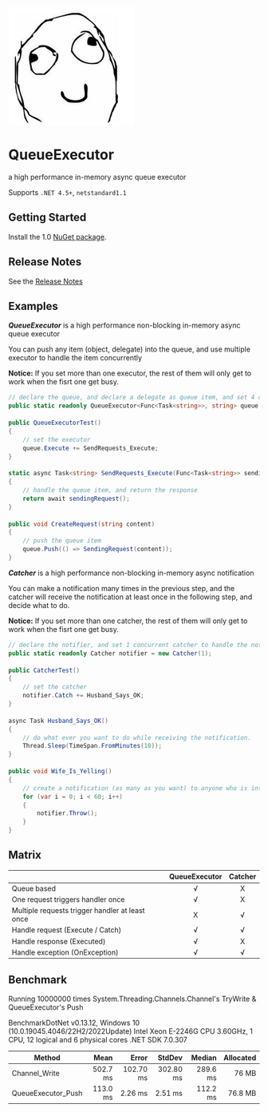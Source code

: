 ![Logo](favicon.ico)

# QueueExecutor

a high performance in-memory async queue executor

Supports `.NET 4.5+`, `netstandard1.1`

## Getting Started

Install the 1.0 [NuGet package](https://www.nuget.org/packages/Dao.QueueExecutor).

## Release Notes

See the [Release Notes](ReleaseNotes.md)

## Examples

***QueueExecutor*** is a high performance non-blocking in-memory async queue executor

You can push any item (object, delegate) into the queue, and use multiple executor to handle the item concurrently

**Notice:** If you set more than one executor, the rest of them will only get to work when the fisrt one get busy.
```C#
// declare the queue, and declare a delegate as queue item, and set 4 concurrent executor to execute
public static readonly QueueExecutor<Func<Task<string>>, string> queue = new QueueExecutor<Func<Task<string>>, string>(4);

public QueueExecutorTest()
{
    // set the executor
    queue.Execute += SendRequests_Execute;
}

static async Task<string> SendRequests_Execute(Func<Task<string>> sendingRequest)
{
    // handle the queue item, and return the response
    return await sendingRequest();
}

public void CreateRequest(string content)
{
    // push the queue item
    queue.Push(() => SendingRequest(content));
}
```


***Catcher*** is a high performance non-blocking in-memory async notification

You can make a notification many times in the previous step, and the catcher will receive the notification at least once in the following step, and decide what to do.

**Notice:** If you set more than one catcher, the rest of them will only get to work when the fisrt one get busy.

```C#
// declare the notifier, and set 1 concurrent catcher to handle the notification.
public static readonly Catcher notifier = new Catcher(1);

public CatcherTest()
{
    // set the catcher
    notifier.Catch += Husband_Says_OK;
}

async Task Husband_Says_OK()
{
    // do what ever you want to do while receiving the notification.
    Thread.Sleep(TimeSpan.FromMinutes(10));
}

public void Wife_Is_Yelling()
{
    // create a notification (as many as you want) to anyone who is interested in it.
    for (var i = 0; i < 60; i++)
    {
        notifier.Throw();
    }
}
```

## Matrix

|                                                 | QueueExecutor | Catcher |
|-------------------------------------------------|:-------------:|:-------:|
| Queue based                                     | √             | X       |
| One request triggers handler once               | √             | X       |
| Multiple requests trigger handler at least once | X             | √       |
| Handle request (Execute / Catch)                | √             | √       |
| Handle response (Executed)                      | √             | X       |
| Handle exception (OnException)                  | √             | √       |


## Benchmark
Running 10000000 times System.Threading.Channels.Channel's TryWrite & QueueExecutor's Push

BenchmarkDotNet v0.13.12, Windows 10 (10.0.19045.4046/22H2/2022Update)
Intel Xeon E-2246G CPU 3.60GHz, 1 CPU, 12 logical and 6 physical cores
.NET SDK 7.0.307

| Method             | Mean     | Error     | StdDev    | Median   | Allocated |
|------------------- |---------:|----------:|----------:|---------:|----------:|
| Channel_Write      | 502.7 ms | 102.70 ms | 302.80 ms | 289.6 ms |     76 MB |
| QueueExecutor_Push | 113.0 ms |   2.26 ms |   2.51 ms | 112.2 ms |   76.8 MB |

